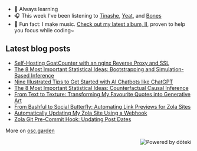 - 🌱 Always learning
- 🎧 This week I've been listening to <!-- lastfm start -->[Tinashe](https://www.last.fm/music/Tinashe), [Yeat](https://www.last.fm/music/Yeat), and [Bones](https://www.last.fm/music/Bones)<!-- lastfm end -->
- 🎹 Fun fact: I make music. [Check out my latest album, II](https://oskerwyld.com/II), proven to help you focus while coding~

<!-- blog start -->
## Latest blog posts

- [Self-Hosting GoatCounter with an nginx Reverse Proxy and SSL](https://osc.garden/blog/self-hosting-goatcounter/)
- [The 8 Most Important Statistical Ideas: Bootstrapping and Simulation-Based Inference](https://osc.garden/blog/bootstrapping-and-simulation-based-inference/)
- [Nine Illustrated Tips to Get Started with AI Chatbots like ChatGPT](https://osc.garden/blog/beginners-guide-to-ai-chatbots/)
- [The 8 Most Important Statistical Ideas: Counterfactual Causal Inference](https://osc.garden/blog/counterfactual-causal-inference/)
- [From Text to Texture: Transforming My Favourite Quotes into Generative Art](https://osc.garden/blog/transforming-quotes-into-generative-art/)
- [From Bashful to Social Butterfly: Automating Link Previews for Zola Sites](https://osc.garden/blog/automating-social-media-cards-zola/)
- [Automatically Updating My Zola Site Using a Webhook](https://osc.garden/blog/updating-site-with-webhook/)
- [Zola Git Pre-Commit Hook: Updating Post Dates](https://osc.garden/blog/zola-date-git-hook/)

More on [osc.garden](https://osc.garden)
<!-- blog end -->

<a href="https://doteki.org"><img src="https://img.shields.io/badge/powered_by-d%C5%8Dteki-0?style=flat-square&labelColor=202b2d&color=5E936C" align="right" alt="Powered by dōteki"></a>
